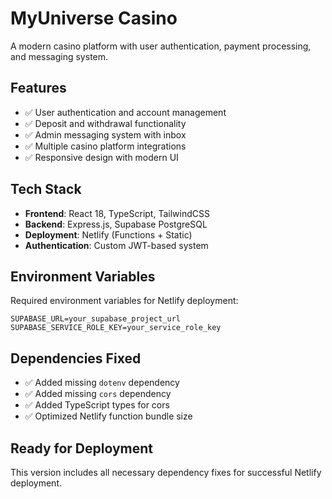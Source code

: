 # MyUniverse Casino

A modern casino platform with user authentication, payment processing, and messaging system.

## Features

- ✅ User authentication and account management
- ✅ Deposit and withdrawal functionality
- ✅ Admin messaging system with inbox
- ✅ Multiple casino platform integrations
- ✅ Responsive design with modern UI

## Tech Stack

- **Frontend**: React 18, TypeScript, TailwindCSS
- **Backend**: Express.js, Supabase PostgreSQL
- **Deployment**: Netlify (Functions + Static)
- **Authentication**: Custom JWT-based system

## Environment Variables

Required environment variables for Netlify deployment:

```
SUPABASE_URL=your_supabase_project_url
SUPABASE_SERVICE_ROLE_KEY=your_service_role_key
```

## Dependencies Fixed

- ✅ Added missing `dotenv` dependency
- ✅ Added missing `cors` dependency
- ✅ Added TypeScript types for cors
- ✅ Optimized Netlify function bundle size

## Ready for Deployment

This version includes all necessary dependency fixes for successful Netlify deployment.
